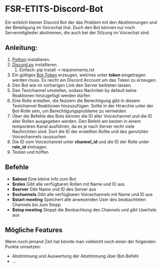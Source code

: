 # FSR-ETITS-Discord-Bot

Ein wirklich kleiner Discord Bot der das Problem mit den Abstimmungen und der Beteiligung im Voicechat löst. Duch den Bot können nur noch Servermitglieder abstimmen, die auch bei der Sitzung im Voicechat sind.

## Anleitung:
1. [Python](https://www.python.org/downloads/) installieren.
2. [Discord.py](https://discordpy.readthedocs.io/en/latest/) installieren.
    1. Einfach: pip install -r requirements.txt
3. Ein gültiges [Bot-Token](https://discordpy.readthedocs.io/en/latest/discord.html) erzeugen, welches unter **token** eingetragen werden muss. Es reicht ein Discord Account um das Token zu erzeugen.
4. Den Bot wie im vorherigen Link den Server beitreten lassen.
5. Den Textchannel umstellen, sodass Nachriten by default keine Reaktionen hinzugefügt werden dürfen
6. Eine Rolle erstellen, die Nutzern die Berechtigung gibt in diesem Textchannel Reaktionen hinzuzufügen. Sollte in der Hirarchie unter der Bot-Rolle sein, um Berechtigungsprobleme zu vermeiden
7. Über die Befehle des Bots können die ID aller Voicechannel und die ID aller Rollen ausgegeben werden. Den Befehl am besten in einem temporären Kanal ausführen, da es je nach Server recht viele Nachrichten sind. Dort die ID der erstellten Rollte und des genutzten Voicechannels raussuchen
8. Die ID vom Voicechannel unter **channel_id** und die ID der Rolle unter **role_id** eintragen.
9. Testen und hoffen

## Befehle
- **$about** Eine kleine Info zum Bot
- **$roles** Gibt alle verfügbaren Rollen mit Name und ID aus
- **$server** Gibt Name und ID des Server aus
- **$vchannels** Gibt alle verfügbaren Voicechannels mit Name und ID aus
- **$start meeting** Speichert alle anwesenden User des beobachteten Channels bis zum Stopp
- **$stop meeting** Stoppt die Beobachtung des Channels und gibt Userliste aus

## Mögliche Features
Wenn noch jemand Zeit hat könnte man vielleicht noch einen der folgenden Punkte umsetzen:
- Abstimmung und Auswertung der Abstimmung über Bot-Befehl
- ...
